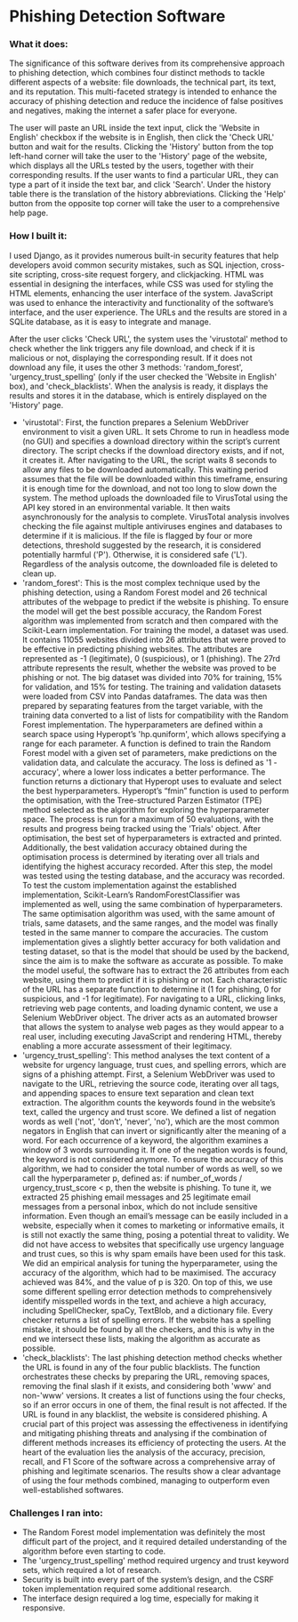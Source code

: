 # Phishing Detection Software

### What it does:

The significance of this software derives from its comprehensive approach to phishing detection, which combines four distinct methods to tackle different aspects of a website: file downloads, the technical part, its text, and its reputation. This multi-faceted strategy is intended to enhance the accuracy of phishing detection and reduce the incidence of false positives and negatives, making the internet a safer place for everyone. 

The user will paste an URL inside the text input, click the 'Website in English' checkbox if the website is in English, then click the 'Check URL' button and wait for the results. Clicking the 'History' button from the top left-hand corner will take the user to the 'History' page of the website, which displays all the URLs tested by the users, together with their corresponding results. If the user wants to find a particular URL, they can type a part of it inside the text bar, and click 'Search'. Under the history table there is the translation of the history abbreviations. Clicking the 'Help' button from the opposite top corner will take the user to a comprehensive help page.

### How I built it:

I used Django, as it provides numerous built-in security features that help developers avoid common security mistakes, such as SQL injection, cross-site scripting, cross-site request forgery, and clickjacking. HTML was essential in designing the interfaces, while CSS was used for styling the HTML elements, enhancing the user interface of the system. JavaScript was used to enhance the interactivity and functionality of the software’s interface, and the user experience. The URLs and the results are stored in a SQLite database, as it is easy to integrate and manage.

After the user clicks 'Check URL', the system uses the 'virustotal' method to check whether the link triggers any file download, and check if it is malicious or not, displaying the corresponding result. If it does not download any file, it uses the other 3 methods: 'random_forest', 'urgency_trust_spelling' (only if the user checked the 'Website in English' box), and 'check_blacklists'. When the analysis is ready, it displays the results and stores it in the database, which is entirely displayed on the 'History' page.
- 'virustotal': First, the function prepares a Selenium WebDriver environment to visit a given URL. It sets Chrome to run in headless mode (no GUI) and specifies a download directory within the script’s current directory. The script checks if the download directory exists, and if not, it creates it. After navigating to the URL, the script waits 8 seconds to allow any files to be downloaded automatically. This waiting period assumes that the file will be downloaded within this timeframe, ensuring it is enough time for the download, and not too long to slow down the system. The method uploads the downloaded file to VirusTotal using the API key stored in an environmental variable. It then waits asynchronously for the analysis to complete. VirusTotal analysis involves checking the file against multiple antiviruses engines and databases to determine if it is malicious. If the file is flagged by four or more detections, threshold suggested by the research, it is considered potentially harmful ('P'). Otherwise, it is considered safe ('L'). Regardless of the analysis outcome, the downloaded file is deleted to clean up.
- 'random_forest': This is the most complex technique used by the phishing detection, using a Random Forest model and 26 technical attributes of the webpage to predict if the website is phishing. To ensure the model will get the best possible accuracy, the Random Forest algorithm was implemented from scratch and then compared with the Scikit-Learn implementation. For training the model, a dataset was used. It contains 11055 websites divided into 26 attributes that were proved to be effective in predicting phishing websites. The attributes are represented as -1 (legitimate), 0 (suspicious), or 1 (phishing). The 27rd attribute represents the result, whether the website was proved to be phishing or not. The big dataset was divided into 70% for training, 15% for validation, and 15% for testing. The training and validation datasets were loaded from CSV into Pandas dataframes. The data was then prepared by separating features from the target variable, with the training data converted to a list of lists for compatibility with the Random Forest implementation. The hyperparameters are defined within a search space using Hyperopt’s 'hp.quniform', which allows specifying a range for each parameter. A function is defined to train the Random Forest model with a given set of parameters, make predictions on the validation data, and calculate the accuracy. The loss is defined as '1 - accuracy', where a lower loss indicates a better performance. The function returns a dictionary that Hyperopt uses to evaluate and select the best hyperparameters. Hyperopt’s “fmin” function is used to perform the optimisation, with the Tree-structured Parzen Estimator (TPE) method selected as the algorithm for exploring the hyperparameter space. The process is run for a maximum of 50 evaluations, with the results and progress being tracked using the 'Trials' object. After optimisation, the best set of hyperparameters is extracted and printed. Additionally, the best validation accuracy obtained during the optimisation process is determined by iterating over all trials and identifying the highest accuracy recorded. After this step, the model was tested using the testing database, and the accuracy was recorded. To test the custom implementation against the established implementation, Scikit-Learn’s RandomForestClassifier was implemented as well, using the same combination of hyperparameters. The same optimisation algorithm was used, with the same amount of trials, same datasets, and the same ranges, and the model was finally tested in the same manner to compare the accuracies. The custom implementation gives a slightly better accuracy for both validation and testing dataset, so that is the model that should be used by the backend, since the aim is to make the software as accurate as possible. To make the model useful, the software has to extract the 26 attributes from each website, using them to predict if it is phishing or not. Each characteristic of the URL has a separate function to determine it (1 for phishing, 0 for suspicious, and -1 for legitimate). For navigating to a URL, clicking links, retrieving web page contents, and loading dynamic content, we use a Selenium WebDriver object. The driver acts as an automated browser that allows the system to analyse web pages as they would appear to a real user, including executing JavaScript and rendering HTML, thereby enabling a more accurate assessment of their legitimacy.
- 'urgency_trust_spelling': This method analyses the text content of a website for urgency language, trust cues, and spelling errors, which are signs of a phishing attempt. First, a Selenium WebDriver was used to navigate to the URL, retrieving the source code, iterating over all tags, and appending spaces to ensure text separation and clean text extraction. The algorithm counts the keywords found in the website’s text, called the urgency and trust score. We defined a list of negation words as well ('not', 'don’t', 'never', 'no'), which are the most common negators in English that can invert or significantly alter the meaning of a word. For each occurrence of a keyword, the algorithm examines a window of 3 words surrounding it. If one of the negation words is found, the keyword is not considered anymore. To ensure the accuracy of this algorithm, we had to consider the total number of words as well, so we call the hyperparameter p, defined as: if number_of_words / urgency_trust_score < p, then the website is phishing. To tune it, we extracted 25 phishing email messages and 25 legitimate email messages from a personal inbox, which do not include sensitive information. Even though an email’s message can be easily included in a website, especially when it comes to marketing or informative emails, it is still not exactly the same thing, posing a potential threat to validity. We did not have access to websites that specifically use urgency language and trust cues, so this is why spam emails have been used for this task. We did an empirical analysis for tuning the hyperparameter, using the accuracy of the algorithm, which had to be maximised. The accuracy achieved was 84%, and the value of p is 320. On top of this, we use some different spelling error detection methods to comprehensively identify misspelled words in the text, and achieve a high accuracy, including SpellChecker, spaCy, TextBlob, and a dictionary file. Every checker returns a list of spelling errors. If the website has a spelling mistake, it should be found by all the checkers, and this is why in the end we intersect these lists, making the algorithm as accurate as possible.
- 'check_blacklists': The last phishing detection method checks whether the URL is found in any of the four public blacklists. The function orchestrates these checks by preparing the URL, removing spaces, removing the final slash if it exists, and considering both 'www' and non-'www' versions. It creates a list of functions using the four checks, so if an error occurs in one of them, the final result is not affected. If the URL is found in any blacklist, the website is considered phishing.
A crucial part of this project was assessing the effectiveness in identifying and mitigating phishing threats and analysing if the combination of different methods increases its efficiency of protecting the users. At the heart of the evaluation lies the analysis of the accuracy, precision, recall, and F1 Score of the software across a comprehensive array of phishing and legitimate scenarios. The results show a clear advantage of using the four methods combined, managing to outperform even well-established softwares.

### Challenges I ran into:

- The Random Forest model implementation was definitely the most difficult part of the project, and it required detailed understanding of the algorithm before even starting to code.
- The 'urgency_trust_spelling' method required urgency and trust keyword sets, which required a lot of research.
- Security is built into every part of the system’s design, and the CSRF token implementation required some additional research.
- The interface design required a log time, especially for making it responsive.
